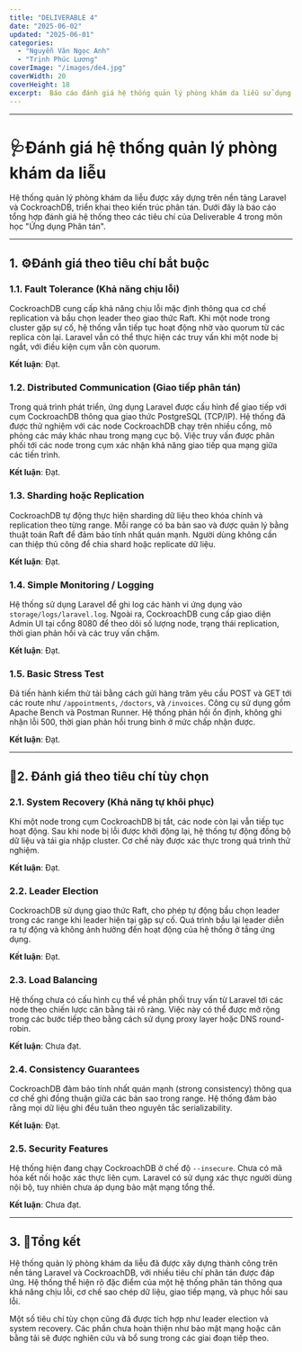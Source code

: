 ```yaml
---
title: "DELIVERABLE 4"
date: "2025-06-02"
updated: "2025-06-01"
categories:
  - "Nguyễn Văn Ngọc Anh"
  - "Trịnh Phúc Lương"
coverImage: "/images/de4.jpg"
coverWidth: 20
coverHeight: 18
excerpt:  Báo cáo đánh giá hệ thống quản lý phòng khám da liễu sử dụng CockroachDB trong môn Ứng dụng Phân tán.
---
```


---

# 🩺Đánh giá hệ thống quản lý phòng khám da liễu

Hệ thống quản lý phòng khám da liễu được xây dựng trên nền tảng Laravel và CockroachDB, triển khai theo kiến trúc phân tán. Dưới đây là báo cáo tổng hợp đánh giá hệ thống theo các tiêu chí của Deliverable 4 trong môn học "Ứng dụng Phân tán".

---

## 1. ⚙️Đánh giá theo tiêu chí bắt buộc

### 1.1. Fault Tolerance (Khả năng chịu lỗi)

CockroachDB cung cấp khả năng chịu lỗi mặc định thông qua cơ chế replication và bầu chọn leader theo giao thức Raft. Khi một node trong cluster gặp sự cố, hệ thống vẫn tiếp tục hoạt động nhờ vào quorum từ các replica còn lại. Laravel vẫn có thể thực hiện các truy vấn khi một node bị ngắt, với điều kiện cụm vẫn còn quorum.

**Kết luận**: Đạt.

### 1.2. Distributed Communication (Giao tiếp phân tán)

Trong quá trình phát triển, ứng dụng Laravel được cấu hình để giao tiếp với cụm CockroachDB thông qua giao thức PostgreSQL (TCP/IP). Hệ thống đã được thử nghiệm với các node CockroachDB chạy trên nhiều cổng, mô phỏng các máy khác nhau trong mạng cục bộ. Việc truy vấn được phân phối tới các node trong cụm xác nhận khả năng giao tiếp qua mạng giữa các tiến trình.

**Kết luận**: Đạt.

### 1.3. Sharding hoặc Replication

CockroachDB tự động thực hiện sharding dữ liệu theo khóa chính và replication theo từng range. Mỗi range có ba bản sao và được quản lý bằng thuật toán Raft để đảm bảo tính nhất quán mạnh. Người dùng không cần can thiệp thủ công để chia shard hoặc replicate dữ liệu.

**Kết luận**: Đạt.

### 1.4. Simple Monitoring / Logging

Hệ thống sử dụng Laravel để ghi log các hành vi ứng dụng vào `storage/logs/laravel.log`. Ngoài ra, CockroachDB cung cấp giao diện Admin UI tại cổng 8080 để theo dõi số lượng node, trạng thái replication, thời gian phản hồi và các truy vấn chậm.

**Kết luận**: Đạt.

### 1.5. Basic Stress Test
Đã tiến hành kiểm thử tải bằng cách gửi hàng trăm yêu cầu POST và GET tới các route như `/appointments`, `/doctors`, và `/invoices`. Công cụ sử dụng gồm Apache Bench và Postman Runner. Hệ thống phản hồi ổn định, không ghi nhận lỗi 500, thời gian phản hồi trung bình ở mức chấp nhận được.

**Kết luận**: Đạt.

---

## 🚀2. Đánh giá theo tiêu chí tùy chọn

### 2.1. System Recovery (Khả năng tự khôi phục)

Khi một node trong cụm CockroachDB bị tắt, các node còn lại vẫn tiếp tục hoạt động. Sau khi node bị lỗi được khởi động lại, hệ thống tự động đồng bộ dữ liệu và tái gia nhập cluster. Cơ chế này được xác thực trong quá trình thử nghiệm.

**Kết luận**: Đạt.

### 2.2. Leader Election

CockroachDB sử dụng giao thức Raft, cho phép tự động bầu chọn leader trong các range khi leader hiện tại gặp sự cố. Quá trình bầu lại leader diễn ra tự động và không ảnh hưởng đến hoạt động của hệ thống ở tầng ứng dụng.

**Kết luận**: Đạt.

### 2.3. Load Balancing

Hệ thống chưa có cấu hình cụ thể về phân phối truy vấn từ Laravel tới các node theo chiến lược cân bằng tải rõ ràng. Việc này có thể được mở rộng trong các bước tiếp theo bằng cách sử dụng proxy layer hoặc DNS round-robin.

**Kết luận**: Chưa đạt.

### 2.4. Consistency Guarantees

CockroachDB đảm bảo tính nhất quán mạnh (strong consistency) thông qua cơ chế ghi đồng thuận giữa các bản sao trong range. Hệ thống đảm bảo rằng mọi dữ liệu ghi đều tuân theo nguyên tắc serializability.

**Kết luận**: Đạt.

### 2.5. Security Features

Hệ thống hiện đang chạy CockroachDB ở chế độ `--insecure`. Chưa có mã hóa kết nối hoặc xác thực liên cụm. Laravel có sử dụng xác thực người dùng nội bộ, tuy nhiên chưa áp dụng bảo mật mạng tổng thể.

**Kết luận**: Chưa đạt.

---

## 3. 🧾Tổng kết

Hệ thống quản lý phòng khám da liễu đã được xây dựng thành công trên nền tảng Laravel và CockroachDB, với nhiều tiêu chí phân tán được đáp ứng. Hệ thống thể hiện rõ đặc điểm của một hệ thống phân tán thông qua khả năng chịu lỗi, cơ chế sao chép dữ liệu, giao tiếp mạng, và phục hồi sau lỗi.

Một số tiêu chí tùy chọn cũng đã được tích hợp như leader election và system recovery. Các phần chưa hoàn thiện như bảo mật mạng hoặc cân bằng tải sẽ được nghiên cứu và bổ sung trong các giai đoạn tiếp theo.


